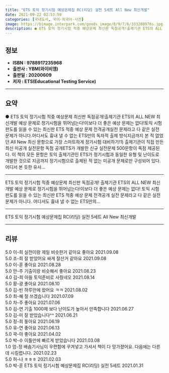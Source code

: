 ```yaml
---
title: "ETS 토익 정기시험 예상문제집 RC(리딩) 실전 5세트 All New 최신개발"
date: 2021-09-22 02:53:59
categories: [국내도서, 국어-외국어-사전]
image: https://bimage.interpark.com/goods_image/0/9/7/6/333280976s.jpg
description: ● ETS 토익 정기시험 적중 예상문제 최신판 독점공개!출제기관 ETS의 ALL NEW 최신개발 예상 문제로 정기시험을 뛰어넘는다!이보다 더 좋은 예상 문제는 없다!토익 시험 판도를 읽을 수 있는 최신판 ETS 적중 예상 문제 전격공개실전 문제라고 다 같은 실전 문제가 아니다.어디서도
---
```


## **정보**

- **ISBN : 9788917235968**
- **출판사 : YBM(와이비엠)**
- **출판일 : 20200609**
- **저자 : ETS(Educational Testing Service)**

------



## **요약**

●  ETS 토익 정기시험 적중 예상문제 최신판 독점공개!출제기관 ETS의 ALL NEW 최신개발 예상 문제로 정기시험을 뛰어넘는다!이보다 더 좋은 예상 문제는 없다!토익 시험 판도를 읽을 수 있는 최신판 ETS 적중 예상 문제 전격공개실전 문제라고 다 같은 실전 문제가 아니다.어디서도 흉내 낼 수 없는 ETS만의 독자적 출제 방식지금까지 본 적 없었던 All New 최신 문항으로 가장 스마트하게 정기시험 대비하기!1) 출제기관이 직접 만든 최신 미공개 실전문항 독점 공개ETS가 개발한 신규 실전문제 500문항이 독점 제공된다. 이 책의 모든 문항은 토익 출제기관인 ETS가 정기시험과 동일한 유형 및 난이도로 개발한 것으로 지금까지 정기시험으로 출제된 적 없는 미공개 문제로만 구성되어 있다. 어디서 본 듯한 유사...

------

ETS 토익 정기시험 적중 예상문제 최신판 독점공개!
출제기관 ETS의 ALL NEW 최신개발 예상 문제로 정기시험을 뛰어넘는다!이보다 더 좋은 예상 문제는 없다!
토익 시험 판도를 읽을 수 있는 최신판 ETS 적중 예상 문제 전격공개
실전 문제라고 다 같은 실전 문제가 아니다.
어디서도 흉내 낼 수 없는 ETS만의... 

------


ETS 토익 정기시험 예상문제집 RC(리딩) 실전 5세트 All New 최신개발 

------


## **리뷰** 

5.0 이-희 실전이랑 제일 비슷한거 같아요 좋아요 2021.09.08 <br/>5.0 조-희 잘 받았어요 싸게 잘산거 같아요  2021.09.08 <br/>5.0 이-훈 좋아요 2021.08.28 <br/>5.0 안-주 기출이랑 비슷해서 좋아요 2021.08.23 <br/>4.0 김-희 아들 토익준비로 사줬네오 2021.08.14 <br/>5.0 황-광 좋아요 2021.08.10 <br/>5.0 김-빈 하루만에 왔어요  ㅋㅋ 2021.08.02 <br/>5.0 최-혜 절 쓰겠습니다 2021.07.09 <br/>5.0 차-주 좋아요 2021.07.06 <br/>5.0 김-연 기출 1000제 보다 난이도가 높아서 만족합니다 2021.06.27 <br/>5.0 김-미 잘 받았습니다^^ 2021.06.21 <br/>5.0 정-희 돟아요 2021.06.19 <br/>5.0 유-연 좋아요 2021.06.13 <br/>5.0 곽-아 좋아요 2021.04.02 <br/>5.0 박-수 이틀만에 빠르게 받았습니다 2021.03.08 <br/>1.0 엄-정 배솜기사님이 우편함에 꾸겨넣고 가셔서 책이 다 망가졌어요. 다음에는 다른데 시킬렵니다. 2021.02.23 <br/>5.0 허-나 ㅎㅎㅎ 2021.02.03 <br/>5.0 박-훈 ETS 토익 정기시험 예상문제집 RC(리딩) 실전 5세트 2021.01.31 <br/>